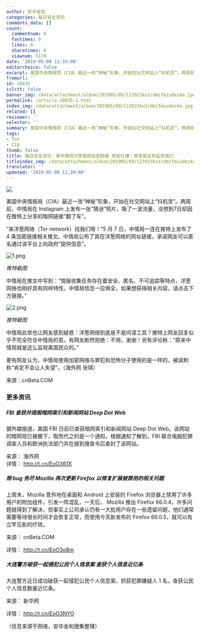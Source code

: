 ```yaml
---
author: 安华金和
categories: 每日安全资讯
comments_data: []
count:
  commentnum: 0
  favtimes: 0
  likes: 0
  sharetimes: 0
  viewnum: 5179
date: '2019-05-09 11:39:00'
editorchoice: false
excerpt: 美国中央情报局（CIA）最近一改“神秘”形象，开始在社交网站上“抖机灵”。两周前，中情局在 Instagram 上发布一张“猜谜”照片，吸了一波流量，没想到7日却因在推特上分享的暗网链接“翻了车”。
fromurl: ''
id: 10835
islctt: false
banner_img: /data/attachment/album/201905/09/113923ku1rdmifmiudez4a.jpg
permalink: /article-10835-1.html
index_img: /data/attachment/album/201905/09/113923ku1rdmifmiudez4a.jpg
related: []
reviewer: ''
selector: ''
summary: 美国中央情报局（CIA）最近一改“神秘”形象，开始在社交网站上“抖机灵”。两周前，中情局在 Instagram 上发布一张“猜谜”照片，吸了一波流量，没想到7日却因在推特上分享的暗网链接“翻了车”。
tags:
- Tor
- CIA
thumb: false
title: 每日安全资讯：美中情局分享暗网加密链接 网友吐槽：原来是这样监视我们
titleindex_img: /data/attachment/album/201905/09/113923ku1rdmifmiudez4a.jpg
translator: ''
updated: '2019-05-09 11:39:00'
---
```


![](/data/attachment/album/201905/09/113923ku1rdmifmiudez4a.jpg)


美国中央情报局（CIA）最近一改“神秘”形象，开始在社交网站上“抖机灵”。两周前，中情局在 Instagram 上发布一张“猜谜”照片，吸了一波流量，没想到7日却因在推特上分享的暗网链接“翻了车”。


“来洋葱网络（Tor network）找我们呀！”5 月 7 日，中情局一连在推特上发布了 4 条加密链接相关推文。中情局公布了其在洋葱网络的网址链接，承诺网友可以匿名通过该平台上向政府“提供信息”。


![1.png](/data/attachment/album/201905/09/113942w60af0t6i7w76ank.png)


*推特截图* 


中情局在推文中写到：“情报收集任务存在着安全、匿名、不可追踪等特点，洋葱网络也刚好具有同样特性。中情局信息一应俱全，如果想获得相关内容，请点击下方链接。”


![2.png](/data/attachment/album/201905/09/113942h2bdkdd3mgm25ydx.png)


*推特截图* 


中情局此举也让网友感到疑惑：洋葱网络到底是不是间谍工具？推特上网友回复似乎不完全符合中情局的意。有网友断然拒绝：不用，谢谢！另有评论称：“原来中情局就是这么监视美国民众的。”


更有网友认为，中情局使用加密网络与罪犯和恐怖分子使用的是一样的，被讽刺称“肯定不会让人失望”。（海外网 张琪）


来源：cnBeta.COM


### 更多资讯


##### FBI 查获并捣毁暗网索引和新闻网站 Deep Dot Web


据外媒报道，美国 FBI 日前已查获暗网索引和新闻网站 Deep Dot Web。该网站的暗网现已被撤下，取而代之的是一个通知。根据通知了解到，FBI 联合电脑犯罪调查人员和欧洲执法部门并在接到搜查令后查封了该网站。


来源： 海外网  
详情： <http://t.cn/EoO361X> 


##### 除 bug 务尽 Mozilla 再次更新 Firefox 以修复扩展被禁用的相关问题


上周末，Mozilla 意外地在桌面和 Android 上安装的 Firefox 浏览器上禁用了许多用户的附加组件，引发一阵混乱，一天后， Mozilla 推出 Firefox 66.0.4，许多问题就得到了解决，但事实上公司承认仍有一大批用户存在一些遗留问题，他们通常需要等待很长时间才会恢复正常，而使用今天新发布的 Firefox 66.0.5，就可以有立竿见影的疗效。


来源： cnBeta.COM


详情： <http://t.cn/EoO3o8m> 


##### 大连警方破获一起侵犯公民个人信息案 查获个人信息近亿条


大连警方近日成功破获一起侵犯公民个人信息案，抓获犯罪嫌疑人 1 名，查获公民个人信息数量近亿条。


来源： 新华网


详情： <http://t.cn/EoO3NYO> 


（信息来源于网络，安华金和搜集整理）